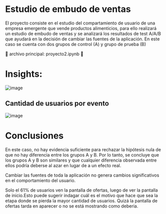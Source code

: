 # Estudio de embudo de ventas

El proyecto consiste en el estudio del compartamiento de usuario de una empresa emergente que vende productos alimenticios, para ello realizará un estudio de embudo de ventas y se analizará los resultados de test A/A/B que ayudará en la decisión de cambiar las fuentes de la aplicación. En este caso se cuenta con dos grupos de control (A) y grupo de prueba (B)


🚨 archivo principal: proyecto2.ipynb 🚨

# Insights:

![image](https://github.com/user-attachments/assets/fe7ca3f0-3ac8-40bc-b7bc-0f617cdea490)

## Cantidad de usuarios por evento

![image](https://github.com/user-attachments/assets/29535635-4855-486d-98cb-2cc0344395cc)


# Conclusiones

En este caso, no hay evidencia suficiente para rechazar la hipótesis nula de que no hay diferencia entre los grupos A y B. Por lo tanto, se concluye que los grupos A y B son similares y que cualquier diferencia observada entre ellos podría deberse al azar en lugar de a un efecto real.

Cambiar las fuentes de toda la aplicación no genera cambios significativos en el comportamiento del usuario.

Solo el 61% de usuarios ven la pantalla de ofertas, luego de ver la pantalla de inicio.Esto puede sugerir indagar cuál es el motivo que hace que sea la etapa donde se pierda la mayor cantidad de usuarios. Quizá la pantalla de ofertas tarda en aparecer o no se está mostrando como deberia.
